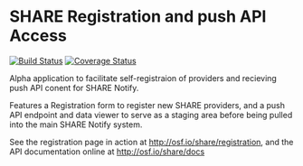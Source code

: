 # SHARE Registration and push API Access


[![Build Status](https://travis-ci.org/erinspace/shareregistration.svg?branch=master)](https://travis-ci.org/erinspace/shareregistration) [![Coverage Status](https://coveralls.io/repos/erinspace/shareregistration/badge.svg?branch=master)](https://coveralls.io/r/erinspace/shareregistration?branch=master)

Alpha application to facilitate self-registraion of providers and recieving
push API conent for SHARE Notify.

Features a Registration form to register new SHARE providers, and a push API endpoint
and data viewer to serve as a staging area before being pulled into the main
SHARE Notify system.

See the registration page in action at http://osf.io/share/registration, and the API documentation online at http://osf.io/share/docs
